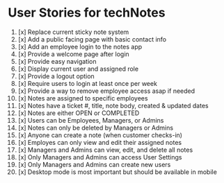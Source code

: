 # User Stories for techNotes

1. [x] Replace current sticky note system
2. [x] Add a public facing page with basic contact info
3. [x] Add an employee login to the notes app
4. [x] Provide a welcome page after login
5. [x] Provide easy navigation
6. [x] Display current user and assigned role
7. [x] Provide a logout option
8. [x] Require users to login at least once per week
9. [x] Provide a way to remove employee access asap if needed
10. [x] Notes are assigned to specific employees
11. [x] Notes have a ticket #, title, note body, created & updated dates
12. [x] Notes are either OPEN or COMPLETED
13. [x] Users can be Employees, Managers, or Admins
14. [x] Notes can only be deleted by Managers or Admins
15. [x] Anyone can create a note (when customer checks-in)
16. [x] Employes can only view and edit their assigned notes
17. [x] Managers and Admins can view, edit, and delete all notes
18. [x] Only Managers and Admins can access User Settings
19. [x] Only Managers and Admins can create new users
20. [x] Desktop mode is most important but should be available in mobile
